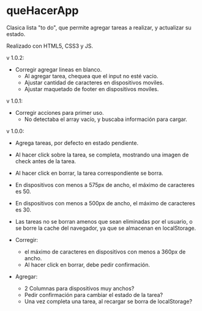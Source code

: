 # queHacerApp

Clasica lista "to do", que permite agregar tareas a realizar, y actualizar su estado.

Realizado con HTML5, CSS3 y JS.

v 1.0.2:
  - Corregir agregar lineas en blanco.
    - Al agregar tarea, chequea que el input no esté vacio.
    - Ajustar cantidad de caracteres en dispositivos moviles.
    - Ajustar maquetado de footer en dispositivos moviles.
    
v 1.0.1:

  - Corregir acciones para primer uso.
    - No detectaba el array vacío, y buscaba información para cargar.

v 1.0.0:

  - Agrega tareas, por defecto en estado pendiente.
  - Al hacer click sobre la tarea, se completa, mostrando una imagen de check antes de la tarea.
  - Al hacer click en borrar, la tarea correspondiente se borra.
  - En dispositivos con menos a 575px de ancho, el máximo de caracteres es 50.
  - En dispositivos con menos a 500px de ancho, el máximo de caracteres es 30.
  - Las tareas no se borran amenos que sean eliminadas por el usuario, o se borre la cache del navegador, ya que se almacenan en localStorage.
  
  - Corregir: 
    - el máximo de caracteres en dispositivos con menos a 360px de ancho.
    - Al hacer click en borrar, debe pedir confirmación.

  - Agregar:
    - 2 Columnas para dispositivos muy anchos?
    - Pedir confirmación para cambiar el estado de la tarea?
    - Una vez completa una tarea, al recargar se borra de localStorage?
